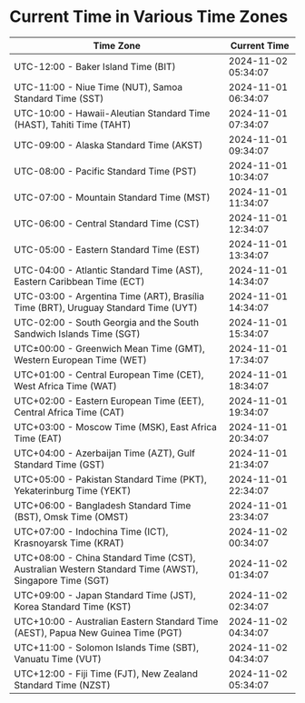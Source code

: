 # Current Time in Various Time Zones

| Time Zone | Current Time |
|-----------|--------------|
| UTC-12:00 - Baker Island Time (BIT) | 2024-11-02 05:34:07 |
| UTC-11:00 - Niue Time (NUT), Samoa Standard Time (SST) | 2024-11-01 06:34:07 |
| UTC-10:00 - Hawaii-Aleutian Standard Time (HAST), Tahiti Time (TAHT) | 2024-11-01 07:34:07 |
| UTC-09:00 - Alaska Standard Time (AKST) | 2024-11-01 09:34:07 |
| UTC-08:00 - Pacific Standard Time (PST) | 2024-11-01 10:34:07 |
| UTC-07:00 - Mountain Standard Time (MST) | 2024-11-01 11:34:07 |
| UTC-06:00 - Central Standard Time (CST) | 2024-11-01 12:34:07 |
| UTC-05:00 - Eastern Standard Time (EST) | 2024-11-01 13:34:07 |
| UTC-04:00 - Atlantic Standard Time (AST), Eastern Caribbean Time (ECT) | 2024-11-01 14:34:07 |
| UTC-03:00 - Argentina Time (ART), Brasília Time (BRT), Uruguay Standard Time (UYT) | 2024-11-01 14:34:07 |
| UTC-02:00 - South Georgia and the South Sandwich Islands Time (SGT) | 2024-11-01 15:34:07 |
| UTC±00:00 - Greenwich Mean Time (GMT), Western European Time (WET) | 2024-11-01 17:34:07 |
| UTC+01:00 - Central European Time (CET), West Africa Time (WAT) | 2024-11-01 18:34:07 |
| UTC+02:00 - Eastern European Time (EET), Central Africa Time (CAT) | 2024-11-01 19:34:07 |
| UTC+03:00 - Moscow Time (MSK), East Africa Time (EAT) | 2024-11-01 20:34:07 |
| UTC+04:00 - Azerbaijan Time (AZT), Gulf Standard Time (GST) | 2024-11-01 21:34:07 |
| UTC+05:00 - Pakistan Standard Time (PKT), Yekaterinburg Time (YEKT) | 2024-11-01 22:34:07 |
| UTC+06:00 - Bangladesh Standard Time (BST), Omsk Time (OMST) | 2024-11-01 23:34:07 |
| UTC+07:00 - Indochina Time (ICT), Krasnoyarsk Time (KRAT) | 2024-11-02 00:34:07 |
| UTC+08:00 - China Standard Time (CST), Australian Western Standard Time (AWST), Singapore Time (SGT) | 2024-11-02 01:34:07 |
| UTC+09:00 - Japan Standard Time (JST), Korea Standard Time (KST) | 2024-11-02 02:34:07 |
| UTC+10:00 - Australian Eastern Standard Time (AEST), Papua New Guinea Time (PGT) | 2024-11-02 04:34:07 |
| UTC+11:00 - Solomon Islands Time (SBT), Vanuatu Time (VUT) | 2024-11-02 04:34:07 |
| UTC+12:00 - Fiji Time (FJT), New Zealand Standard Time (NZST) | 2024-11-02 05:34:07 |
